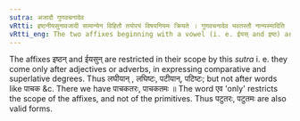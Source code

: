```yaml
---
sutra: अजादौ गुणवचनादेव
vRtti: इष्ठनीयसुनावजादी सामान्येन विहितौ तयोरयं विषयनियमः क्रियते । गुणवचनादेव भवतस्तौ नान्यस्मादिति ॥
vRtti_eng: The two affixes beginning with a vowel (i. e. ईयस् and इष्ठ) are added only after words denoting attributes.
---
```

The affixes इष्ठन् and ईयसुन् are restricted in their scope by this _sutra_ i. e. they come only after adjectives or adverbs, in expressing comparative and superlative degrees. Thus लघीयान् , लघिष्टः, पटीयान्, पटिष्टः; but not after words like पाचक &c. There we have पाचकतरः, पाचकतमः ॥ The word एव 'only' restricts the scope of the affixes, and not of the primitives. Thus पटुतरः, पटुतमः are also valid forms.
